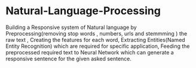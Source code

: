 # Natural-Language-Processing
Building a Responsive system of Natural language by Preprocessing(removing stop words , numbers, urls and stemmming ) the raw text , Creating the features for each word, Extracting Entities(Named Entity Recognition) which are required for specific application, Feeding the preprocessed required text to Neural Network which can generate a responsive sentence for the given asked sentence.

